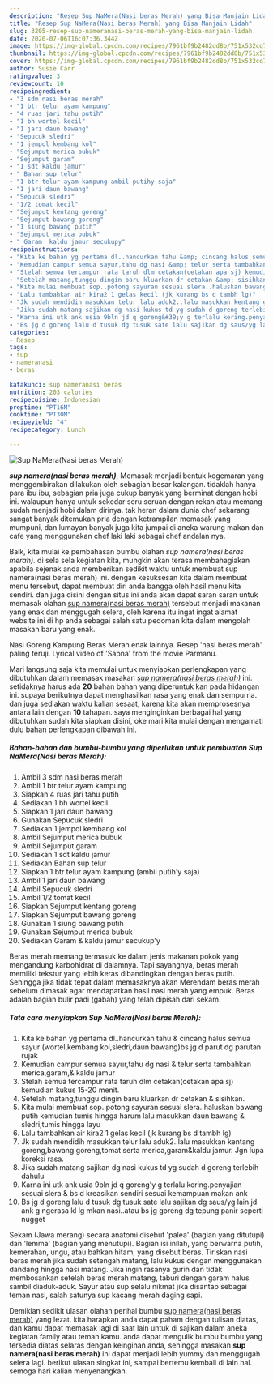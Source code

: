```yaml
---
description: "Resep Sup NaMera(Nasi beras Merah) yang Bisa Manjain Lidah"
title: "Resep Sup NaMera(Nasi beras Merah) yang Bisa Manjain Lidah"
slug: 3205-resep-sup-nameranasi-beras-merah-yang-bisa-manjain-lidah
date: 2020-07-06T16:07:36.344Z
image: https://img-global.cpcdn.com/recipes/7961bf9b2482dd8b/751x532cq70/sup-nameranasi-beras-merah-foto-resep-utama.jpg
thumbnail: https://img-global.cpcdn.com/recipes/7961bf9b2482dd8b/751x532cq70/sup-nameranasi-beras-merah-foto-resep-utama.jpg
cover: https://img-global.cpcdn.com/recipes/7961bf9b2482dd8b/751x532cq70/sup-nameranasi-beras-merah-foto-resep-utama.jpg
author: Susie Carr
ratingvalue: 3
reviewcount: 10
recipeingredient:
- "3 sdm nasi beras merah"
- "1 btr telur ayam kampung"
- "4 ruas jari tahu putih"
- "1 bh wortel kecil"
- "1 jari daun bawang"
- "Sepucuk sledri"
- "1 jempol kembang kol"
- "Sejumput merica bubuk"
- "Sejumput garam"
- "1 sdt kaldu jamur"
- " Bahan sup telur"
- "1 btr telur ayam kampung ambil putihy saja"
- "1 jari daun bawang"
- "Sepucuk sledri"
- "1/2 tomat kecil"
- "Sejumput kentang goreng"
- "Sejumput bawang goreng"
- "1 siung bawang putih"
- "Sejumput merica bubuk"
- " Garam  kaldu jamur secukupy"
recipeinstructions:
- "Kita ke bahan yg pertama dl..hancurkan tahu &amp; cincang halus semua sayur (wortel,kembang kol,sledri,daun bawang)bs jg d parut dg parutan rujak"
- "Kemudian campur semua sayur,tahu dg nasi &amp; telur serta tambahkan merica,garam,&amp; kaldu jamur"
- "Stelah semua tercampur rata taruh dlm cetakan(cetakan apa sj) kemudian kukus 15-20 menit."
- "Setelah matang,tunggu dingin baru kluarkan dr cetakan &amp; sisihkan."
- "Kita mulai membuat sop..potong sayuran sesuai slera..haluskan bawang putih kemudian tumis hingga harum lalu masukkan daun bawang &amp; sledri,tumis hingga layu"
- "Lalu tambahkan air kira2 1 gelas kecil (jk kurang bs d tambh lg)"
- "Jk sudah mendidih masukkan telur lalu aduk2..lalu masukkan kentang goreng,bawang goreng,tomat serta merica,garam&amp;kaldu jamur. Jgn lupa koreksi rasa."
- "Jika sudah matang sajikan dg nasi kukus td yg sudah d goreng terlebih dahulu"
- "Karna ini utk ank usia 9bln jd q goreng&#39;y g terlalu kering.penyajian sesuai slera &amp; bs d kreasikan sendiri sesuai kemampuan makan ank"
- "Bs jg d goreng lalu d tusuk dg tusuk sate lalu sajikan dg saus/yg lain.jd ank g ngerasa kl lg mkan nasi..atau bs jg goreng dg tepung panir seperti nugget"
categories:
- Resep
tags:
- sup
- nameranasi
- beras

katakunci: sup nameranasi beras 
nutrition: 203 calories
recipecuisine: Indonesian
preptime: "PT16M"
cooktime: "PT30M"
recipeyield: "4"
recipecategory: Lunch

---
```



![Sup NaMera(Nasi beras Merah)](https://img-global.cpcdn.com/recipes/7961bf9b2482dd8b/751x532cq70/sup-nameranasi-beras-merah-foto-resep-utama.jpg)

<b><i>sup namera(nasi beras merah)</i></b>, Memasak menjadi bentuk kegemaran yang menggembirakan dilakukan oleh sebagian besar kalangan. tidaklah hanya para ibu ibu, sebagian pria juga cukup banyak yang berminat dengan hobi ini. walaupun hanya untuk sekedar seru seruan dengan rekan atau memang sudah menjadi hobi dalam dirinya. tak heran dalam dunia chef sekarang sangat banyak ditemukan pria dengan ketrampilan memasak yang mumpuni, dan lumayan banyak juga kita jumpai di aneka warung makan dan cafe yang menggunakan chef laki laki sebagai chef andalan nya.

Baik, kita mulai ke pembahasan bumbu olahan <i>sup namera(nasi beras merah)</i>. di sela sela kegiatan kita, mungkin akan terasa membahagiakan apabila sejenak anda memberikan sedikit waktu untuk membuat sup namera(nasi beras merah) ini. dengan kesuksesan kita dalam membuat menu tersebut, dapat membuat diri anda bangga oleh hasil menu kita sendiri. dan juga disini dengan situs ini anda akan dapat saran saran untuk memasak olahan <u>sup namera(nasi beras merah)</u> tersebut menjadi makanan yang enak dan menggugah selera, oleh karena itu ingat ingat alamat website ini di hp anda sebagai salah satu pedoman kita dalam mengolah masakan baru yang enak.

Nasi Goreng Kampung Beras Merah enak lainnya. Resep &#39;nasi beras merah&#39; paling teruji. Lyrical video of &#39;Sapna&#39; from the movie Parmanu.


Mari langsung saja kita memulai untuk menyiapkan perlengkapan yang dibutuhkan dalam memasak masakan <u><i>sup namera(nasi beras merah)</i></u> ini. setidaknya harus ada <b>20</b> bahan bahan yang diperuntuk kan pada hidangan ini. supaya berikutnya dapat menghasilkan rasa yang enak dan sempurna. dan juga sediakan waktu kalian sesaat, karena kita akan memprosesnya antara lain dengan <b>10</b> tahapan. saya menginginkan berbagai hal yang dibutuhkan sudah kita siapkan disini, oke mari kita mulai dengan mengamati dulu bahan perlengkapan dibawah ini.

<!--inarticleads1-->

##### Bahan-bahan dan bumbu-bumbu yang diperlukan untuk pembuatan Sup NaMera(Nasi beras Merah):

1. Ambil 3 sdm nasi beras merah
1. Ambil 1 btr telur ayam kampung
1. Siapkan 4 ruas jari tahu putih
1. Sediakan 1 bh wortel kecil
1. Siapkan 1 jari daun bawang
1. Gunakan Sepucuk sledri
1. Sediakan 1 jempol kembang kol
1. Ambil Sejumput merica bubuk
1. Ambil Sejumput garam
1. Sediakan 1 sdt kaldu jamur
1. Sediakan  Bahan sup telur
1. Siapkan 1 btr telur ayam kampung (ambil putih&#39;y saja)
1. Ambil 1 jari daun bawang
1. Ambil Sepucuk sledri
1. Ambil 1/2 tomat kecil
1. Siapkan Sejumput kentang goreng
1. Siapkan Sejumput bawang goreng
1. Gunakan 1 siung bawang putih
1. Gunakan Sejumput merica bubuk
1. Sediakan  Garam &amp; kaldu jamur secukup&#39;y


Beras merah memang termasuk ke dalam jenis makanan pokok yang mengandung karbohidrat di dalamnya. Tapi sayangnya, beras merah memiliki tekstur yang lebih keras dibandingkan dengan beras putih. Sehingga jika tidak tepat dalam memasaknya akan Merendam beras merah sebelum dimasak agar mendapatkan hasil nasi merah yang empuk. Beras adalah bagian bulir padi (gabah) yang telah dipisah dari sekam. 

<!--inarticleads2-->

##### Tata cara menyiapkan Sup NaMera(Nasi beras Merah):

1. Kita ke bahan yg pertama dl..hancurkan tahu &amp; cincang halus semua sayur (wortel,kembang kol,sledri,daun bawang)bs jg d parut dg parutan rujak
1. Kemudian campur semua sayur,tahu dg nasi &amp; telur serta tambahkan merica,garam,&amp; kaldu jamur
1. Stelah semua tercampur rata taruh dlm cetakan(cetakan apa sj) kemudian kukus 15-20 menit.
1. Setelah matang,tunggu dingin baru kluarkan dr cetakan &amp; sisihkan.
1. Kita mulai membuat sop..potong sayuran sesuai slera..haluskan bawang putih kemudian tumis hingga harum lalu masukkan daun bawang &amp; sledri,tumis hingga layu
1. Lalu tambahkan air kira2 1 gelas kecil (jk kurang bs d tambh lg)
1. Jk sudah mendidih masukkan telur lalu aduk2..lalu masukkan kentang goreng,bawang goreng,tomat serta merica,garam&amp;kaldu jamur. Jgn lupa koreksi rasa.
1. Jika sudah matang sajikan dg nasi kukus td yg sudah d goreng terlebih dahulu
1. Karna ini utk ank usia 9bln jd q goreng&#39;y g terlalu kering.penyajian sesuai slera &amp; bs d kreasikan sendiri sesuai kemampuan makan ank
1. Bs jg d goreng lalu d tusuk dg tusuk sate lalu sajikan dg saus/yg lain.jd ank g ngerasa kl lg mkan nasi..atau bs jg goreng dg tepung panir seperti nugget


Sekam (Jawa merang) secara anatomi disebut &#39;palea&#39; (bagian yang ditutupi) dan &#39;lemma&#39; (bagian yang menutupi). Bagian isi inilah, yang berwarna putih, kemerahan, ungu, atau bahkan hitam, yang disebut beras. Tiriskan nasi beras merah jika sudah setengah matang, lalu kukus dengan menggunakan dandang hingga nasi matang. Jika ingin rasanya gurih dan tidak membosankan setelah beras merah matang, taburi dengan garam halus sambil diaduk-aduk. Sayur atau sup selalu nikmat jika disantap sebagai teman nasi, salah satunya sup kacang merah daging sapi. 

Demikian sedikit ulasan olahan perihal bumbu <u>sup namera(nasi beras merah)</u> yang lezat. kita harapkan anda dapat paham dengan tulisan diatas, dan kamu dapat memasak lagi di saat lain untuk di sajikan dalam aneka kegiatan family atau teman kamu. anda dapat mengulik bumbu bumbu yang tersedia diatas selaras dengan keinginan anda, sehingga masakan <b>sup namera(nasi beras merah)</b> ini dapat menjadi lebih yummy dan menggugah selera lagi. berikut ulasan singkat ini, sampai bertemu kembali di lain hal. semoga hari kalian menyenangkan.
